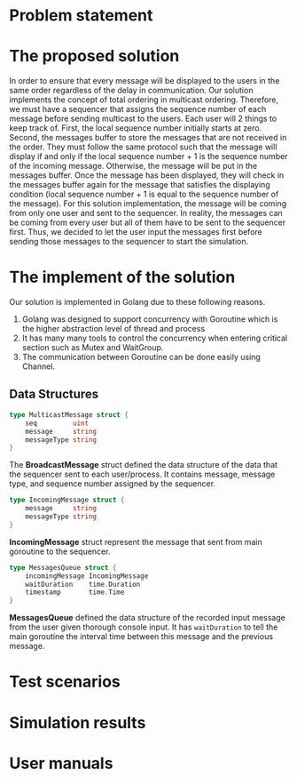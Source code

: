 # Problem statement





# The proposed solution

In order to ensure that every message will be displayed to the users in the same order regardless of the delay in communication. Our solution implements the concept of total ordering in multicast ordering. Therefore, we must have a sequencer that assigns the sequence number of each message before sending multicast to the users. Each user will 2 things to keep track of. First, the local sequence number initially starts at zero. Second, the messages buffer to store the messages that are not received in the order. They must follow the same protocol such that the message will display if and only if the local sequence number + 1 is the sequence number of the incoming message. Otherwise, the message will be put in the messages buffer. Once the message has been displayed, they will check in the messages buffer again for the message that satisfies the displaying condition (local sequence number + 1 is equal to the sequence number of the message). For this solution implementation, the message will be coming from only one user and sent to the sequencer. In reality, the messages can be coming from every user but all of them have to be sent to the sequencer first. Thus, we decided to let the user input the messages first before sending those messages to the sequencer to start the simulation.

# The implement of the solution 

Our solution is implemented in Golang due to these following reasons.

1. Golang was designed to support concurrency with Goroutine which is the higher abstraction level of thread and process
2. It has many many tools to control the concurrency when entering critical section such as Mutex and WaitGroup.
3. The communication between Goroutine can be done easily using Channel.

## Data Structures

```go
type MulticastMessage struct {
	seq         uint
	message     string
	messageType string
}
```

The **BroadcastMessage** struct defined the data structure of the data that the sequencer sent to each user/process. It contains message, message type, and sequence number assigned by the sequencer.

```go
type IncomingMessage struct {
	message     string
	messageType string
}
```

**IncomingMessage** struct represent the message that sent from main goroutine to the sequencer.

```go
type MessagesQueue struct {
	incomingMessage IncomingMessage
	waitDuration    time.Duration
	timestamp       time.Time
}
```

**MessagesQueue** defined the data structure of the recorded input message from the user given thorough console input. It has `waitDuration` to tell the main goroutine the interval time between this message and the previous message.



# Test scenarios





# Simulation results





# User manuals

